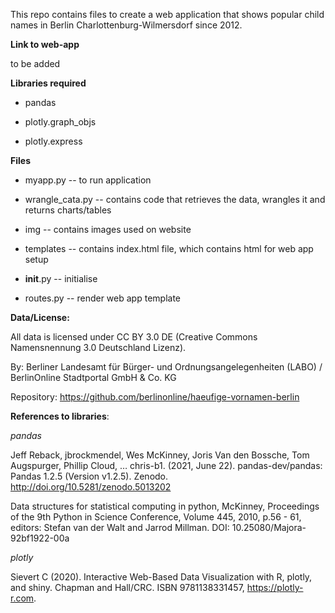 This repo contains files to create a web application that shows popular child names in Berlin Charlottenburg-Wilmersdorf since 2012.

**Link to web-app**

to be added


**Libraries required**

* pandas

* plotly.graph_objs

* plotly.express


**Files**

* myapp.py -- to run application

* wrangle_cata.py -- contains code that retrieves the data, wrangles it  and returns charts/tables

* img -- contains images used on website

* templates -- contains index.html file, which contains html for web app setup

* __init__.py -- initialise

* routes.py -- render web app template


**Data/License:**

All data is licensed under CC BY 3.0 DE (Creative Commons Namensnennung 3.0 Deutschland Lizenz).

By: Berliner Landesamt für Bürger- und Ordnungsangelegenheiten (LABO) / BerlinOnline Stadtportal GmbH & Co. KG

Repository: https://github.com/berlinonline/haeufige-vornamen-berlin

**References to libraries**:

*pandas*

Jeff Reback, jbrockmendel, Wes McKinney, Joris Van den Bossche, Tom Augspurger, Phillip Cloud, … chris-b1. (2021, June 22). pandas-dev/pandas: Pandas 1.2.5 (Version v1.2.5). Zenodo. http://doi.org/10.5281/zenodo.5013202

Data structures for statistical computing in python, McKinney, Proceedings of the 9th Python in Science Conference, Volume 445, 2010, p.56 - 61, editors: Stefan van der Walt and Jarrod Millman. DOI: 10.25080/Majora-92bf1922-00a

*plotly*

Sievert C (2020). Interactive Web-Based Data Visualization with R, plotly, and shiny. Chapman and Hall/CRC. ISBN 9781138331457, https://plotly-r.com.
